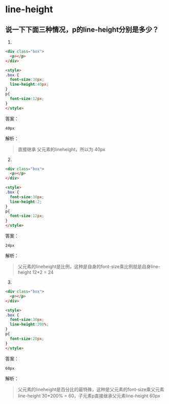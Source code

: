 # line-height


## 说一下下面三种情况，p的line-height分别是多少？

1.
```html
<div class="box">
  <p></p>
</div>

<style>
.box {
  font-size:30px;
  line-height:40px;
}
p{
  font-size:12px;
}
</style>
```

答案：
```
40px
```
解析：
> 直接继承 父元素的lineheight，所以为 40px


2.
```html
<div class="box">
  <p></p>
</div>

<style>
.box {
  font-size:30px;
  line-height:2;
}
p{
  font-size:12px;
}
</style>
```

答案：
```
24px
```
解析：
> 父元素的lineheight是比例，这种是自身的font-size乘比例就是自身line-height
12*2 = 24


3.
```html
<div class="box">
  <p></p>
</div>

<style>
.box {
  font-size:30px;
  line-height:200%;
}
p{
  font-size:20px;
}
</style>
```

答案：
```
60px

```

解析：
> 父元素的lineheight是百分比的最特殊，这种是父元素的font-size乘父元素line-height
30*200% = 60，子元素p直接继承父元素line-height 60px
